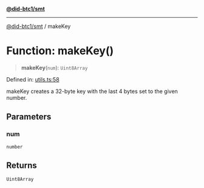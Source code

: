 [**@did-btc1/smt**](../README.md)

***

[@did-btc1/smt](../globals.md) / makeKey

# Function: makeKey()

> **makeKey**(`num`): `Uint8Array`

Defined in: [utils.ts:58](https://github.com/dcdpr/did-btc1-js/blob/751aedd75738c26882a2149e644ae32b9e424707/packages/smt/src/utils.ts#L58)

makeKey creates a 32-byte key with the last 4 bytes set to the given number.

## Parameters

### num

`number`

## Returns

`Uint8Array`
